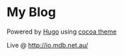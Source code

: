 My Blog
==========

Powered by [Hugo](http://gohugo.io/) using [cocoa theme](http://themes.gohugo.io/cocoa/)

Live @ http://io.mdb.net.au/
